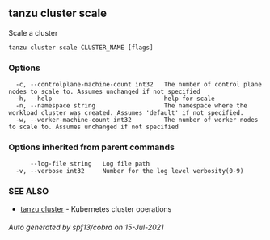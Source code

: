 ## tanzu cluster scale

Scale a cluster

```
tanzu cluster scale CLUSTER_NAME [flags]
```

### Options

```
  -c, --controlplane-machine-count int32   The number of control plane nodes to scale to. Assumes unchanged if not specified
  -h, --help                               help for scale
  -n, --namespace string                   The namespace where the workload cluster was created. Assumes 'default' if not specified.
  -w, --worker-machine-count int32         The number of worker nodes to scale to. Assumes unchanged if not specified
```

### Options inherited from parent commands

```
      --log-file string   Log file path
  -v, --verbose int32     Number for the log level verbosity(0-9)
```

### SEE ALSO

* [tanzu cluster](tanzu_cluster.md)	 - Kubernetes cluster operations

###### Auto generated by spf13/cobra on 15-Jul-2021
